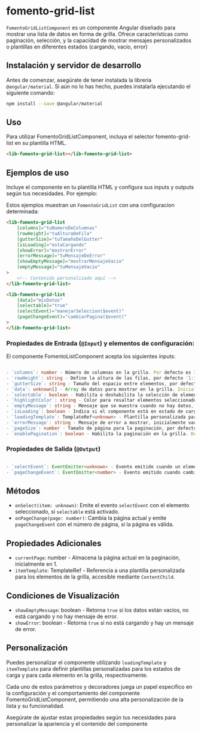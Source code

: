 # fomento-grid-list

`FomentoGridListComponent` es un componente Angular diseñado para mostrar una lista de datos en forma de grilla. Ofrece características como paginación, selección, y la capacidad de mostrar mensajes personalizados o plantillas en diferentes estados (cargando, vacío, error)

## Instalación y servidor de desarrollo

Antes de comenzar, asegúrate de tener instalada la librería `@angular/material`. Si aún no lo has hecho, puedes instalarla ejecutando el siguiente comando:

```bash
npm install --save @angular/material
```

## Uso

Para utilizar FomentoGridListComponent, incluya el selector fomento-grid-list en su plantilla HTML.

```html
<lib-fomento-grid-list></lib-fomento-grid-list>
```

## Ejemplos de uso

Incluye el componente en tu plantilla HTML y configura sus inputs y outputs según tus necesidades. Por ejemplo:

Estos ejemplos muestran un `FomentoGridList` con una configuracion determinada:

```html
<lib-fomento-grid-list
	[columns]="tuNumeroDeColumnas"
	[rowHeight]="tuAlturaDeFila"
	[gutterSize]="tuTamañoDelGutter"
	[isLoading]="estaCargando"
	[showError]="mostrarError"
	[errorMessage]="tuMensajeDeError"
	[showEmptyMessage]="mostrarMensajeVacio"
	[emptyMessage]="tuMensajeVacio"
>
	<!-- Contenido personalizado aquí -->
</lib-fomento-grid-list>

<lib-fomento-grid-list
	[data]="misDatos"
	[selectable]="true"
	(selectEvent)="manejarSeleccion($event)"
	(pageChangeEvent)="cambiarPagina($event)"
>
</lib-fomento-grid-list>
```

### Propiedades de Entrada (`@Input`) y elementos de configuración:

El componente FomentoListComponent acepta los siguientes inputs:

```typescript

- `columns`: number - Número de columnas en la grilla. Por defecto es 3.
- `rowHeight`: string - Define la altura de las filas, por defecto '1:1'.
- `gutterSize`: string - Tamaño del espacio entre elementos, por defecto '1px'.
- `data`: unknown[] - Array de datos para mostrar en la grilla. Inicialmente está vacío.
- `selectable`: boolean - Habilita o deshabilita la selección de elementos. Deshabilitada por defecto.
- `highlightColor`: string - Color para resaltar elementos seleccionados, por defecto 'lightblue'.
- `emptyMessage`: string - Mensaje que se muestra cuando no hay datos, por defecto 'No hay datos disponibles'.
- `isLoading`: boolean - Indica si el componente está en estado de carga. Desactivado por defecto.
- `loadingTemplate`: TemplateRef<unknown> - Plantilla personalizada para mostrar durante la carga. No tiene valor predeterminado.
- `errorMessage`: string - Mensaje de error a mostrar, inicialmente vacío.
- `pageSize`: number - Tamaño de página para la paginación, por defecto 10.
- `enablePagination`: boolean - Habilita la paginación en la grilla. Desactivada por defecto.

```

### Propiedades de Salida (`@Output`)

```typescript

- `selectEvent`: EventEmitter<unknown> - Evento emitido cuando un elemento es seleccionado, si la selección está habilitada.
- `pageChangeEvent`: EventEmitter<number> - Evento emitido cuando cambia la página en la paginación.

```

## Métodos

- `onSelect(item: unknown)`: Emite el evento `selectEvent` con el elemento seleccionado, si `selectable` está activado.
- `onPageChange(page: number)`: Cambia la página actual y emite `pageChangeEvent` con el número de página, si la página es válida.

## Propiedades Adicionales

- `currentPage`: number - Almacena la página actual en la paginación, inicialmente en 1.
- `itemTemplate`: TemplateRef<unknown> - Referencia a una plantilla personalizada para los elementos de la grilla, accesible mediante `ContentChild`.

## Condiciones de Visualización

- `showEmptyMessage`: boolean - Retorna `true` si los datos están vacíos, no está cargando y no hay mensaje de error.
- `showError`: boolean - Retorna `true` si no está cargando y hay un mensaje de error.

## Personalización

Puedes personalizar el componente utilizando `loadingTemplate` y `itemTemplate` para definir plantillas personalizadas para los estados de carga y para cada elemento en la grilla, respectivamente.

Cada uno de estos parámetros y decoradores juega un papel específico en la configuración y el comportamiento del componente FomentoGridListComponent, permitiendo una alta personalización de la lista y su funcionalidad.

Asegúrate de ajustar estas propiedades según tus necesidades para personalizar la apariencia y el contenido del componente
